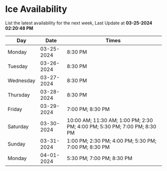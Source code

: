 # Ice Availability

List the latest availability for the next week, Last Update at **03-25-2024 02:20:48 PM**

| Day         | Date        | Times       |
| ----------- | ----------- | ----------- |
|Monday|03-25-2024|8:30 PM|
|Tuesday|03-26-2024|8:30 PM|
|Wednesday|03-27-2024|8:30 PM|
|Thursday|03-28-2024|8:30 PM|
|Friday|03-29-2024|7:00 PM; 8:30 PM|
|Saturday|03-30-2024|10:00 AM; 11:30 AM; 1:00 PM; 2:30 PM; 4:00 PM; 5:30 PM; 7:00 PM; 8:30 PM|
|Sunday|03-31-2024|1:00 PM; 2:30 PM; 4:00 PM; 5:30 PM; 7:00 PM; 8:30 PM|
|Monday|04-01-2024|5:30 PM; 7:00 PM; 8:30 PM|
